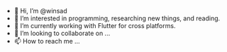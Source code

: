 - 👋 Hi, I’m @winsad
- 👀 I’m interested in programming, researching new things, and reading.
- 🌱 I’m currently working with Flutter for cross platforms.
- 💞️ I’m looking to collaborate on ...
- 📫 How to reach me ...


<!--[![Anurag's GitHub stats](https://github-readme-stats.vercel.app/api?username=winsad&count_private=true&layout=donut&size_weight=0&count_weight=1)](https://github.com/anuraghazra/github-readme-stats)-->

<!---
winsad/winsad is a ✨ special ✨ repository because its `README.md` (this file) appears on your GitHub profile.
You can click the Preview link to take a look at your changes.
--->
